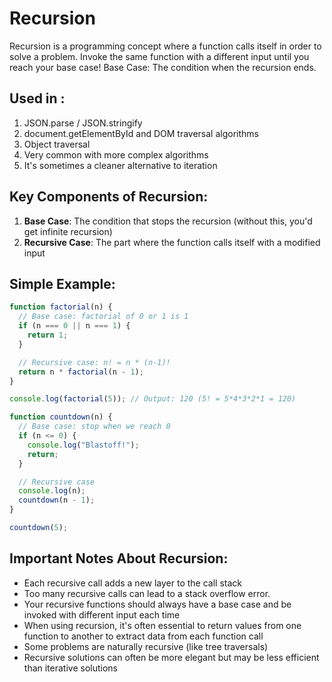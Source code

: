 # Recursion

Recursion is a programming concept where a function calls itself in order to solve a problem.
Invoke the same function with a different input until you reach your base case!
Base Case: The condition when the recursion ends.

## Used in :

1. JSON.parse / JSON.stringify
2. document.getElementById and DOM traversal algorithms
3. Object traversal
4. Very common with more complex algorithms
5. It's sometimes a cleaner alternative to iteration

## Key Components of Recursion:

1. **Base Case**: The condition that stops the recursion (without this, you'd get infinite recursion)
2. **Recursive Case**: The part where the function calls itself with a modified input

## Simple Example:

```javascript
function factorial(n) {
  // Base case: factorial of 0 or 1 is 1
  if (n === 0 || n === 1) {
    return 1;
  }

  // Recursive case: n! = n * (n-1)!
  return n * factorial(n - 1);
}

console.log(factorial(5)); // Output: 120 (5! = 5*4*3*2*1 = 120)

function countdown(n) {
  // Base case: stop when we reach 0
  if (n <= 0) {
    console.log("Blastoff!");
    return;
  }

  // Recursive case
  console.log(n);
  countdown(n - 1);
}

countdown(5);
```

## Important Notes About Recursion:

- Each recursive call adds a new layer to the call stack
- Too many recursive calls can lead to a stack overflow error.
- Your recursive functions should always have a base case and be invoked with different input each time
- When using recursion, it's often essential to return values from one function to another to extract data from each function call
- Some problems are naturally recursive (like tree traversals)
- Recursive solutions can often be more elegant but may be less efficient than iterative solutions
